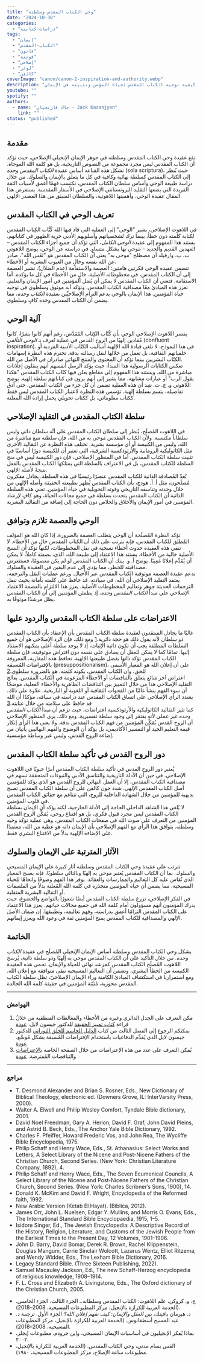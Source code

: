 ```yaml
---
title: "وحي الكتاب المقدس وسلطته"
date: "2024-10-30"
categories:
  - "دراسات-كتابية"
tags:
  - "إيمان"
  - "الكتاب-المقدس"
  - "قانون"
  - "قوننة"
  - "إصلاحي"
  - "لوثر"
  - "كالفن"
coverImage: "canon/canon-2-inspiration-and-authority.webp"
description: "تتناول هذه المقالة أهمية وحي الكتاب المقدس وسلطته في التقليد الإصلاحي، حيث يُعد الكتاب المقدس مرجعًا إلهيًا نهائيًا للإيمان والحياة. من خلال دراسة طبيعة الوحي وموثوقية الكتاب المقدس، تبرز المقالة رؤية الإصلاحيين حول كيفية توجيه الكتاب المقدس لحياة المؤمن وتثبيته في الإيمان"
youtube: ""
spotify: ""
authors:
  - name: "جاك قازنجيان - Jack Kazanjyan"
    link: ""
status: "published"
---
```


## **مقدمة**

تقع عقيدة وحي الكتاب المقدس وسلطته في جوهر الإيمان الإنجيلي الإصلاحي، حيث تؤكد أن الكتاب المقدس ليس مجرد مجموعة من النصوص التاريخية، بل هو كلمة الله الموحاة. تشكل هذه القناعة أساس عقيدة *الكتاب المقدس وحده* (sola scriptura)، حيث يُنظر إلى الكتاب المقدس كسلطة نهائية وكافية في كل ما يتعلق بالإيمان والسلوك. من خلال دراسة طبيعة الوحي وأساس سلطان الكتاب المقدس، نكتسب فهمًا أعمق لأسباب الثقة الفريدة التي يضعها التقليد البروتستانتي الإصلاحي في الأسفار المقدسة. يستعرض هذا المقال عقيدة الوحي، وأهميتها اللاهوتية، والسلطان المنبثق من هذا المصدر الإلهي.

## **تعريف الوحي في الكتاب المقدس**

في اللاهوت الإصلاحي، يشير "الوحي" إلى العملية التي قاد فيها الله كُتَّاب الكِتاب المقدس لكتابة كلمته دون خطأ، بينما ترك لشخصياتهم وأسلوبهم الأدبي حرية الظهور في كتاباتهم. يستند هذا المفهوم إلى عقيدة *الوحي الكامل*، التي تؤكد أن جميع أجزاء الكتاب المقدس – العهدين القديم والجديد – موحى بها بشكل متساوٍ. في دراسته عن الوحي، يوضح اللاهوتي ب. ب. وارفيلد أن مصطلح "موحى به" يعني أن الكتاب المقدس هو "نَفَس الله"، صادر عن الله نفسه وخالٍ من العيوب البشرية أو الأخطاء.  
تتضمن عقيدة الوحي فكرتين هامتين: العصمة والاستقامة (عدم الضلال). تشير العصمة إلى أن الكتاب المقدس، في مخطوطاته الأصلية، خالٍ من الأخطاء في كل ما يؤكده. أما الاستقامة، فتعني أن الكتاب المقدس لا يمكن أن يُضل المؤمنين في أمور الإيمان والتعليم. تعزز هذه المبادئ معًا مصداقية الكتاب المقدس، وتؤكد أنه موثوق وسلطوي في توجيه حياة المؤمنين. هذا الإيمان بالوحي يدعم التزام الإصلاحيِّين بعقيدة *الكتاب وحده*، مما يضمن أن الكتاب المقدس وحده كافٍ وسلطوي.

## **آلية الوحي**

يفسر اللاهوت الإصلاحي الوحي بأن كُتَّاب الكِتاب المُقَدَّس، رغم أنهم كانوا بشرًا، كانوا مُقادين إلهيًا من الروح القدس في عملية تُعرف بـ *الوحي التآلفي* (confluent inspiration). في هذا النموذج، لا تلغي قيادة الله الإلهية أساليب الكتّاب الأدبية الفردية أو خلفياتهم الثقافية، بل تعمل من خلالها لنقل رسالته بدقة. تحترم هذه النظرة إسهامات الكتّاب البشريين بينما تؤكد أن المحتوى والمنتج النهائي صادران في الأصل من الله.  
تعكس الكتابات الرسولية هذا المبدأ، حيث يؤكد الرسل أنفسهم أنهم ينقلون إعلانات مباشرة من الله. ويستند هذا المفهوم إلى مقاطع يعلن فيها كتّاب الكتاب المقدس "هكذا يقول الرب" أو عبارات مشابهة، مما يشير إلى أنهم يرون في كتاباتهم سلطة إلهية. يوضح اللاهوتي و. ج. ت. شِد أن هذه العملية تضمن أن كل جزء من الكتاب المقدس، حتى أدق تفاصيله، يتسم بسلطة إلهية. تؤسس هذه النظرة لاعتبار الكتاب المقدس ليس فقط ككتاب معلوماتي، بل ككتاب تحويلي يحمل إرادة الله المعلنة.

## **سلطة الكتاب المقدس في التقليد الإصلاحي**

في اللاهوت المُصلَح، يُنظر إلى سلطان الكتاب المقدس على أنَّه سلطان ذاتي وليس سلطاناً مكتسبة. ولأن الكتاب المقدس موحى به من الله، فإن سلطته تنبع مباشرة من الله، وليس من الكنيسة أو أي مؤسسة بشرية. تختلف هذه النظرة عن التقاليد الأخرى مثل الكاثوليكية الرومانية والأرثوذكسية الشرقية، التي تعتبر أن للكنيسة دورًا أساسيًا في تثبيت سلطة الكتاب المقدس. أما في المنظور الإصلاحي، فإن دور الكنيسة ليس في منح السلطة للكتاب المقدس، بل في الاعتراف بالسلطة التي يمتلكها الكتاب المقدس بالفعل نتيجةً لأصله الإلهي.  
تُعدّ المُصادقة الذاتية للكتاب المقدس عنصرًا رئيسيًا في هذه السلطة. يجادل مفكرون مُصلَحون، مثل أ. أ. هودج، بأن الكتاب المقدس يُظهر بطبيعته الحقيقة وأصله الإلهي من خلال وحدته وتناسقه التاريخي وقوته التحويلية في حياة المؤمنين. تعني هذه السلطة الذاتية أن الكتاب المقدس يتحدث بسلطة في جميع مجالات الحياة، وهو كافٍ لإرشاد المؤمنين في أمور الإيمان والأخلاق والخلاص دون الحاجة إلى إضافة من التقاليد البشرية.

## **الوحي والعصمة تلازم وتوافق**

تؤكد النظرة المُصلَحة أن الوحي يتطلب العصمة بالضرورة. إذا كان الله هو المؤلف المُطلق للكتاب المقدس، فإنه يترتب على ذلك أن الكتاب المقدس خالٍ من الأخطاء. لا تنفي هذه العقيدة حدوث أخطاء نسخية في نقل المخطوطات، لكنها تؤكد أن النسخ الأصلية خالية من الأخطاء. يستند هذا الاعتقاد إلى طبيعة الله، الذي، بصفته كاملاً، لا يمكن أن يُقَدِّم إعلانًا مَعِيبًا. يوضح أ. و. بينك أن الكتاب المقدس لو لم يكن معصومًا، فستتعرض مصداقيته للخطر، مما يؤدي إلى عدم اليقين في العقيدة والسلوك.  
تدعم عقيدة العصمة موثوقية الكتاب المقدس عبر الأجيال. ورغم عمليات النقل والترجمة، يعتقد التقليد الإصلاحي أن الله، في سيادته، قد حافظ على كلمته بأمانة بحيث تنقل الترجمات الحديثة جوهر وتعاليم المخطوطات الأصلية. يعزز هذا الالتزام بالعصمة الاعتماد الإصلاحي على مبدأ *الكتاب المقدس وحده*، إذ يطمئن المؤمنين إلى أن الكتاب المقدس يظل مرشدًا موثوقًا به.

## **الاعتراضات على سلطة الكتاب المقدس والردود عليها**

غالبًا ما يجادل المنتقدون لعقيدة سلطة الكتاب المقدس بأن الإعتقاد بأن الكتاب المقدس ذو سلطان لأنه يقول ذلك هو حجة دائرية.<span id="ftr1">[1](#fn1)</span>  ومع ذلك، فإن الرد الإصلاحي هو أن جميع السلطات المطلقة يجب أن تكون ذاتية الإثبات، إذ لا يوجد سلطة أعلى يمكنهم الاستناد إليها. تمامًا كما لا يمكن للعقل أن يصادق على نفسه دون افتراض موثوقيته، فإن سلطة الكتاب المقدس تؤكد ذاتها بفضل طبيعتها الإلهية. تحافظ هذه المقاربة، المعروفة بالإفتراضات المُسبقة (presuppositionalism)، على أن إعلان الله هو المعيار الأسمى للحق، وأن الكتاب المقدس، بكونه كلمته، هو بالضرورة سلطوي.<span id="ftr2">[2](#fn2)</span>  
اعتراض آخر شائع يتعلق بالتناقضات أو الأخطاء المزعومة في الكتاب المقدس. يعالج التقليد الإصلاحي هذا من خلال التمييز بين التناقضات الظاهرية والأخطاء الفعلية، موضحًا أن سوء الفهم ينشأ غالبًا من الفجوات الثقافية أو اللغوية أو التاريخية. علاوة على ذلك، يشدد الرأي الإصلاحي على اتساق الكتاب المقدس عند دراسته في سياقه، مؤكدًا أن الله قد حافظ على سلامته من خلال عنايته.<span id="ftr3">[3](#fn3)</span>  
كما تثير التقاليد الكاثوليكية والأرثوذكسية اعتراضات، حيث تزعم أن مبدأ *الكتاب المقدس وحده* غير عملي لأنه يفتقر إلى وجود سلطة تفسيرية. ومع ذلك، يرى المنظور الإصلاحي أن الروح القدس يُمَكِّن المؤمنين من فهم الكتاب المقدس بدقة. ولا يعني هذا الرأي إنكار قيمة التعليم الجيد أو التفسير الأكاديمي، بل يؤكد أن الوضوح والفهم النهائيين يأتيان من إضاءة الروح القدس، وليس عبر وساطة مؤسسية.

## **دور الروح القدس في تأكيد سلطة الكتاب المقدس**

يُعتبر دور الروح القدس في تأكيد سلطة الكتاب المقدس أمرًا حيويًا في اللاهوت الإصلاحي. في حين أن الأدلة التاريخية والتناسق الأدبي والنبوءات المتحققة تسهم في مصداقية الكتاب المقدس، إلا أن العمل النهائي للروح القدس هو الذي يؤكد للمؤمنين أصل الكتاب المقدس الإلهي. شدد جون كالفن على أن سلطة الكتاب المقدس تصبح بديهية للمؤمنين من خلال الشهادة الداخلية للروح، التي تتناغم مع حقائق الكتاب المقدس في قلوب المؤمنين.  
لا يُلغي هذا الشاهد الداخلي الحاجة إلى الأدلة الخارجية، لكنه يؤكد أن الإيمان بسلطة الكتاب المقدس ليس مجرد قبول فكري، بل هو اقتناع روحي. يُمَكِّن الروح القدس المؤمنين من التعرف على صوت الله في صفحات الكتاب المقدس، وهي عملية تؤكد وحيه وسلطته. يتوافق هذا الرأي مع الفهم الإصلاحي بأن الإيمان ذاته هو عطية من الله، معتمدًا على الإضاءة الإلهية بدلاً من الاقتناع البشري فقط.

## **الآثار المترتبة على الإيمان والسلوك**

تترتب على عقيدة وحي الكتاب المقدس وسلطته آثار كبيرة على الإيمان المسيحي والسلوك. بما أن الكتاب المقدس يُعتبر موحى به إلهيًا وبالتالي سلطويًا، فإنه يصبح المعيار الذي تُقاس عليه كل التعاليم والممارسات والعقائد. يوفر هذا الفهم وضوحًا واتجاهًا للحياة المسيحية، مما يضمن أن حياة المؤمنين متجذرة في كلمة الله المُعلنة بدلاً من الفلسفات أو التقاليد البشرية المتقلبة.  
في الفكر الإصلاحي، تزرع سلطة الكتاب المقدس أيضًا شعورًا بالتواضع والخضوع، حيث يدرك المؤمنون أنهم مسؤولون أمام كلمة الله في جميع مجالات حياتهم. يعزز هذا الاعتماد على الكتاب المقدس التزامًا أعمق بدراسته، وفهم تعاليمه، وتطبيقها. إن ضمان الأصل الإلهي والمصداقية للكتاب المقدس يمنح المؤمنين ثقة في وعود الله ويعزز إيمانهم.

## **الخاتمة**

يشكل وحي الكتاب المقدس وسلطته أساس الإيمان الإنجيلي المُصلَح في عقيدة *الكتاب وحده*. من خلال التأكيد على أن الكتاب المقدس موحى به إلهيًا وذو سلطة ذاتية، يُرسخ اللاهوت المُصلَح الكتاب المقدس كمرشد نهائي للحياة والإيمان. تحمي هذه العقيدة الكنيسة من الخطأ البشري، وتضمن أن التعاليم المسيحية تبقى متوافقة مع إعلان الله. ومع استمرارنا في استكشاف المبادئ الكامنة وراء الإيمان الإصلاحيّ، تظل سلطة الكتاب المقدس محورية، مُثبّتة المؤمنين في حقيقة كلمة الله الخالدة.

---

### الهوامش

1. <span id="fn1">ُمكن التعرف على الجدل الدائري وغيره من الأخطاء والمغالطات المنطقية من خلال قراءة [كتاب تمييز الحقيقة](/publications/d-t-truth) للدكتور حيسون لايل.</span> [عودة](#ftr1)
2. <span id="fn2">بمكنكم الرجوع إلى الفصل الثالث من كتاب [الدليل الحاسم للخلق التوراتي](/publications/ultimate-proof-of-creation)  للدكتور جيسون لايل الذي يُقدِّم الدفاعيات باستخدام الإفتراضات المُسبقة بشكل مُوسَّع.</span> [عودة](#ftr2)
3. <span id="fn3">بُمكن التعرف على عدد من هذه الإعتراضات من خلال الصفحة الخاصة [بالإعتراضات](/objections) والتناقضات المُفترضة.</span> [عودة](#ftr3)

---

### مراجع

<div dir='ltr'>

- T. Desmond Alexander and Brian S. Rosner, Eds., New Dictionary of Biblical Theology, electronic ed. (Downers Grove, IL: InterVarsity Press, 2000).
- Walter A. Elwell and Philip Wesley Comfort, Tyndale Bible dictionary, 2001.
- David Noel Freedman, Gary A. Herion, David F. Graf, John David Pleins, and Astrid B. Beck, Eds., The Anchor Yale Bible Dictionary, 1992.
- Charles F. Pfeiffer, Howard Frederic Vos, and John Rea, The Wycliffe Bible Encyclopedia, 1975.
- Philip Schaff and Henry Wace, Eds., St. Athanasius: Select Works and Letters, A Select Library of the Nicene and Post-Nicene Fathers of the Christian Church, Second Series. (New York: Christian Literature Company, 1892), 4.
- Philip Schaff and Henry Wace, Eds., The Seven Ecumenical Councils, A Select Library of the Nicene and Post-Nicene Fathers of the Christian Church, Second Series. (New York: Charles Scribner’s Sons, 1900), 14.
- Donald K. McKim and David F. Wright, Encyclopedia of the Reformed faith, 1992.
- New Arabic Version (Ketab El Hayat). (Biblica, 2012).
- James Orr, John L. Nuelsen, Edgar Y. Mullins, and Morris O. Evans, Eds., The International Standard Bible Encyclopaedia, 1915, 1–5.
- Isidore Singer, Ed., The Jewish Encyclopedia: A Descriptive Record of the History, Religion, Literature, and Customs of the Jewish People from the Earliest Times to the Present Day, 12 Volumes, 1901–1906.
- John D. Barry, David Bomar, Derek R. Brown, Rachel Klippenstein, Douglas Mangum, Carrie Sinclair Wolcott, Lazarus Wentz, Elliot Ritzema, and Wendy Widder, Eds., The Lexham Bible Dictionary, 2016.
- Legacy Standard Bible. (Three Sixteen Publishing, 2022).
- Samuel Macauley Jackson, Ed., The new Schaff-Herzog encyclopedia of religious knowledge, 1908–1914.
- F. L. Cross and Elizabeth A. Livingstone, Eds., The Oxford dictionary of the Christian Church, 2005.

</div>

- ج. و. كروكن، علم اللاهوت: الكتاب المقدس وسلطانه.. الجزء الثالث، الجزء الخامس. (الخدمة العربية للكرازة بالإنجيل، مركز المطبوعات المسيحية، 2008–2018).
- د. هيرمان بافينك، *بين العقل والإيمان: كيف نفهم إعلان الله؟* الجزء الأول. ترجمة د. عبد المسيح أسطفانوس. (الخدمة العربية للكرازة بالإنجيل، مركز المطبوعات المسيحية، 2008–2018).
- بماذا يُفكر الإنجيليون في أساسيات الإيمان المسيحي، واين جرودم. مطبوعات إيجلز، ٢٠٠٢.
- القس بسام مدني، وحي الكتاب المقدس. (الخدمة العربية للكرازة بالإنجيل، مطبوعات ساعة الإصلاح، مركز المطبوعات المسيحية، ١٩٨٠).

